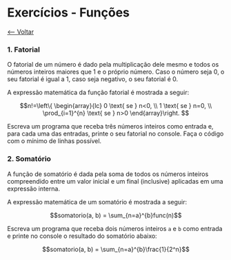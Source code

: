 # Exercícios - Funções
[<-- Voltar](./README.md)

### 1. Fatorial

O fatorial de um número é dado pela multiplicação dele mesmo e todos os números inteiros maiores que 1 e o próprio número. Caso o número seja 0, o seu fatorial é igual a 1, caso seja negativo, o seu fatorial é 0.

A expressão matemática da função fatorial é mostrada a seguir:

$$n!=\left\{ \begin{array}{lc}
    0 \text{ se } n<0, \\
    1 \text{ se } n=0, \\
    \prod_{i=1}^{n} \text{ se } n>0
    \end{array}\right.
$$

Escreva um programa que receba três números inteiros como entrada e, para cada uma das entradas, printe o seu fatorial no console. Faça o código com o mínimo de linhas possível.

### 2. Somatório

A função de somatório é dada pela soma de todos os números inteiros compreendido entre um valor inicial e um final (inclusive) aplicadas em uma expressão interna.

A expressão matemática de um somatório é mostrada a seguir:

$$somatorio(a, b) = \sum_{n=a}^{b}func(n)$$

Escreva um programa que receba dois números inteiros ```a``` e ```b``` como entrada e printe no console o resultado do somatório abaixo:

$$somatorio(a, b) = \sum_{n=a}^{b}\frac{1}{2^n}$$